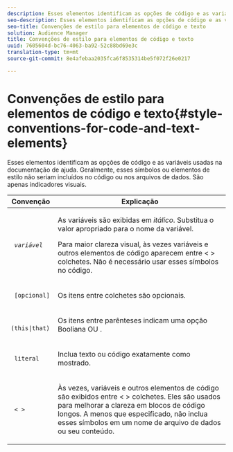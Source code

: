 ```yaml
---
description: Esses elementos identificam as opções de código e as variáveis usadas na documentação de ajuda. Geralmente, esses símbolos ou elementos de estilo não seriam incluídos no código ou nos arquivos de dados. São apenas indicadores visuais.
seo-description: Esses elementos identificam as opções de código e as variáveis usadas na documentação de ajuda. Geralmente, esses símbolos ou elementos de estilo não seriam incluídos no código ou nos arquivos de dados. São apenas indicadores visuais.
seo-title: Convenções de estilo para elementos de código e texto
solution: Audience Manager
title: Convenções de estilo para elementos de código e texto
uuid: 7605604d-bc76-4063-ba92-52c88bd69e3c
translation-type: tm+mt
source-git-commit: 8e4afebaa2035fca6f8535314be5f072f26e0217

---
```



# Convenções de estilo para elementos de código e texto{#style-conventions-for-code-and-text-elements}

Esses elementos identificam as opções de código e as variáveis usadas na documentação de ajuda. Geralmente, esses símbolos ou elementos de estilo não seriam incluídos no código ou nos arquivos de dados. São apenas indicadores visuais.

<table id="table_EBEF9490D90041BD8B7ABE3AF1AF35B6"> 
 <thead> 
  <tr> 
   <th colname="col1" class="entry"> Convenção </th> 
   <th colname="col2" class="entry"> Explicação </th> 
  </tr> 
 </thead>
 <tbody> 
  <tr> 
   <td colname="col1"> <p> <code> <i>variável</i></code> </p> </td> 
   <td colname="col2"> <p>As variáveis são exibidas em <i>itálico</i>. Substitua o valor apropriado para o nome da variável. </p> <p>Para maior clareza visual, às vezes variáveis e outros elementos de código aparecem entre &lt; &gt; colchetes. Não é necessário usar esses símbolos no código. </p> </td> 
  </tr> 
  <tr> 
   <td colname="col1"> <p> <code> [opcional]</code> </p> </td> 
   <td colname="col2"> <p>Os itens entre colchetes são opcionais. </p> </td> 
  </tr> 
  <tr> 
   <td colname="col1"> <p> <code> (this|that) </code> </p> </td> 
   <td colname="col2"> <p>Os itens entre parênteses indicam uma opção Booliana <span class="wintitle"> OU</span> . </p> </td> 
  </tr> 
  <tr> 
   <td colname="col1"> <p> <code> literal</code> </p> </td> 
   <td colname="col2"> <p>Inclua texto ou código exatamente como mostrado. </p> </td> 
  </tr> 
  <tr> 
   <td colname="col1"> <p> <code> &lt; &gt;</code> </p> </td> 
   <td colname="col2"> <p>Às vezes, variáveis e outros elementos de código são exibidos entre &lt; &gt; colchetes. Eles são usados para melhorar a clareza em blocos de código longos. A menos que especificado, não inclua esses símbolos em um nome de arquivo de dados ou seu conteúdo. </p> </td> 
  </tr> 
 </tbody> 
</table>

